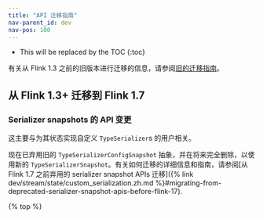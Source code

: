 ```yaml
---
title: "API 迁移指南"
nav-parent_id: dev
nav-pos: 100
---
```

<!--
Licensed to the Apache Software Foundation (ASF) under one
or more contributor license agreements.  See the NOTICE file
distributed with this work for additional information
regarding copyright ownership.  The ASF licenses this file
to you under the Apache License, Version 2.0 (the
"License"); you may not use this file except in compliance
with the License.  You may obtain a copy of the License at

  http://www.apache.org/licenses/LICENSE-2.0

Unless required by applicable law or agreed to in writing,
software distributed under the License is distributed on an
"AS IS" BASIS, WITHOUT WARRANTIES OR CONDITIONS OF ANY
KIND, either express or implied.  See the License for the
specific language governing permissions and limitations
under the License.
-->

* This will be replaced by the TOC
{:toc}

有关从 Flink 1.3 之前的旧版本进行迁移的信息，请参阅[旧的迁移指南](https://ci.apache.org/projects/flink/flink-docs-release-1.10/dev/migration.html)。

<a name="migrating-from-flink-13-to-flink-17"></a>

## 从 Flink 1.3+ 迁移到 Flink 1.7

<a name="api-changes-for-serializer-snapshots"></a>

### Serializer snapshots 的 API 变更

这主要与为其状态实现自定义 `TypeSerializer`s 的用户相关。

现在已弃用旧的 `TypeSerializerConfigSnapshot` 抽象，并在将来完全删除，以使用新的 `TypeSerializerSnapshot`。有关如何迁移的详细信息和指南，请参阅[从 Flink 1.7 之前弃用的 serializer snapshot APIs 迁移]({% link dev/stream/state/custom_serialization.zh.md %}#migrating-from-deprecated-serializer-snapshot-apis-before-flink-17).

{% top %}
